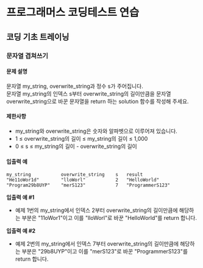 # 프로그래머스 코딩테스트 연습

## 코딩 기초 트레이닝

### 문자열 겹쳐쓰기

#### 문제 설명

문자열 my_string, overwrite_string과 정수 s가 주어집니다. <br>
문자열 my_string의 인덱스 s부터 overwrite_string의 길이만큼을 문자열 overwrite_string으로 바꾼 문자열을 return 하는 solution 함수를 작성해 주세요.

#### 제한사항

- my_string와 overwrite_string은 숫자와 알파벳으로 이루어져 있습니다.
- 1 ≤ overwrite_string의 길이 ≤ my_string의 길이 ≤ 1,000
- 0 ≤ s ≤ my_string의 길이 - overwrite_string의 길이

#### 입출력 예

```
my_string	        overwrite_string	s	result
"He11oWor1d"	    "lloWorl"	        2	"HelloWorld"
"Program29b8UYP"	"merS123"	        7	"ProgrammerS123"
```

**입출력 예 #1**
- 예제 1번의 my_string에서 인덱스 2부터 overwrite_string의 길이만큼에 해당하는 부분은 "11oWor1"이고 이를 "lloWorl"로 바꾼 "HelloWorld"를 return 합니다.

**입출력 예 #2**
- 예제 2번의 my_string에서 인덱스 7부터 overwrite_string의 길이만큼에 해당하는 부분은 "29b8UYP"이고 이를 "merS123"로 바꾼 "ProgrammerS123"를 return 합니다.